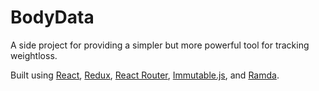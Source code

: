 # BodyData

A side project for providing a simpler but more powerful tool for tracking
weightloss.

Built using [React](https://facebook.github.io/react), [Redux](http://redux.js.org/), [React Router](https://github.com/reactjs/react-router), [Immutable.js](https://facebook.github.io/immutable-js/), and [Ramda](http://ramdajs.com/).
